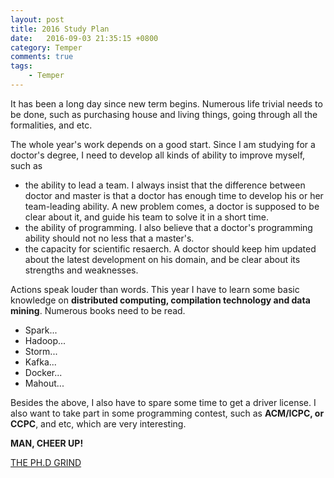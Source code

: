 ```yaml
---
layout: post
title: 2016 Study Plan
date:   2016-09-03 21:35:15 +0800
category: Temper
comments: true
tags:
    - Temper
---
```

<div class="message">
  It has been a long day since new term begins. Numerous life trivial needs to be done, such as purchasing house and living things, going through all the formalities, and etc.
</div>
  <!-- more -->
  
  The whole year's work depends on a good start. Since I am studying for a doctor's degree, I need to develop all kinds of ability to improve myself, such as

- the ability to lead a team. I always insist that the difference between doctor and master is that a doctor has enough time to develop his or her team-leading ability. A new problem comes, a doctor is supposed to be clear about it, and guide his team to solve it in a short time.
- the ability of programming. I also believe that a doctor's programming ability should not no less that a master's.
- the capacity for scientific resaerch. A doctor should keep him updated about the latest development on his domain, and be clear about its strengths and weaknesses.

Actions speak louder than words. This year I have to learn some basic knowledge on **distributed computing, compilation technology and data mining**.
Numerous books need to be read.

- Spark...
- Hadoop...
- Storm...
- Kafka...
- Docker...
- Mahout...

Besides the above, I also have to spare some time to get a driver license.
I also want to take part in some programming contest, such as **ACM/ICPC, or CCPC**, and etc, which are very interesting.

**MAN, CHEER UP!**

[THE PH.D GRIND](http://www.pgbovine.net/PhD-memoir/pguo-PhD-grind.pdf)

